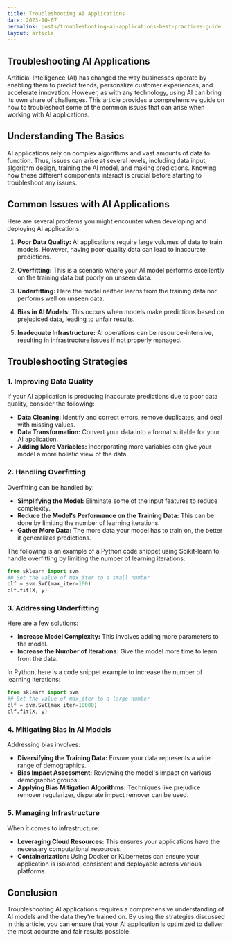 ```yaml
---
title: Troubleshooting AI Applications
date: 2023-10-07
permalink: posts/troubleshooting-ai-applications-best-practices-guide
layout: article
---
```


## Troubleshooting AI Applications

Artificial Intelligence (AI) has changed the way businesses operate by enabling them to predict trends, personalize customer experiences, and accelerate innovation. However, as with any technology, using AI can bring its own share of challenges. This article provides a comprehensive guide on how to troubleshoot some of the common issues that can arise when working with AI applications.

## Understanding The Basics

AI applications rely on complex algorithms and vast amounts of data to function. Thus, issues can arise at several levels, including data input, algorithm design, training the AI model, and making predictions. Knowing how these different components interact is crucial before starting to troubleshoot any issues.

## Common Issues with AI Applications

Here are several problems you might encounter when developing and deploying AI applications:

1. **Poor Data Quality:** AI applications require large volumes of data to train models. However, having poor-quality data can lead to inaccurate predictions.

2. **Overfitting:** This is a scenario where your AI model performs excellently on the training data but poorly on unseen data.

3. **Underfitting:** Here the model neither learns from the training data nor performs well on unseen data.

4. **Bias in AI Models:** This occurs when models make predictions based on prejudiced data, leading to unfair results.

5. **Inadequate Infrastructure:** AI operations can be resource-intensive, resulting in infrastructure issues if not properly managed.

## Troubleshooting Strategies

### 1. Improving Data Quality

If your AI application is producing inaccurate predictions due to poor data quality, consider the following:

- **Data Cleaning:** Identify and correct errors, remove duplicates, and deal with missing values.
- **Data Transformation:** Convert your data into a format suitable for your AI application.
- **Adding More Variables:** Incorporating more variables can give your model a more holistic view of the data.

### 2. Handling Overfitting

Overfitting can be handled by:

- **Simplifying the Model:** Eliminate some of the input features to reduce complexity.
- **Reduce the Model's Performance on the Training Data:** This can be done by limiting the number of learning iterations.
- **Gather More Data:** The more data your model has to train on, the better it generalizes predictions.

The following is an example of a Python code snippet using Scikit-learn to handle overfitting by limiting the number of learning iterations:

```python
from sklearn import svm
## Set the value of max_iter to a small number
clf = svm.SVC(max_iter=100)
clf.fit(X, y)
```

### 3. Addressing Underfitting

Here are a few solutions:

- **Increase Model Complexity:** This involves adding more parameters to the model.
- **Increase the Number of Iterations:** Give the model more time to learn from the data.

In Python, here is a code snippet example to increase the number of learning iterations:

```python
from sklearn import svm
## Set the value of max_iter to a large number
clf = svm.SVC(max_iter=10000)
clf.fit(X, y)
```

### 4. Mitigating Bias in AI Models

Addressing bias involves:

- **Diversifying the Training Data:** Ensure your data represents a wide range of demographics.
- **Bias Impact Assessment:** Reviewing the model's impact on various demographic groups.
- **Applying Bias Mitigation Algorithms:** Techniques like prejudice remover regularizer, disparate impact remover can be used.

### 5. Managing Infrastructure

When it comes to infrastructure:

- **Leveraging Cloud Resources:** This ensures your applications have the necessary computational resources.
- **Containerization:** Using Docker or Kubernetes can ensure your application is isolated, consistent and deployable across various platforms.

## Conclusion

Troubleshooting AI applications requires a comprehensive understanding of AI models and the data they're trained on. By using the strategies discussed in this article, you can ensure that your AI application is optimized to deliver the most accurate and fair results possible.
